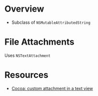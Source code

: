 # Overview

- Subclass of `NSMutableAttributedString`

# File Attachments

Uses `NSTextAttachment`

# Resources

- [Cocoa: custom attachment in a text view](https://dejal.com/index.php?q=blog/2007/11/cocoa-custom-attachment-text-view)
